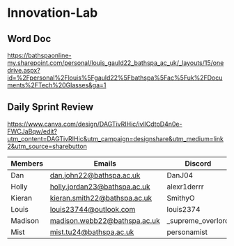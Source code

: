 # Innovation-Lab

## Word Doc
https://bathspaonline-my.sharepoint.com/personal/louis_gauld22_bathspa_ac_uk/_layouts/15/onedrive.aspx?id=%2Fpersonal%2Flouis%5Fgauld22%5Fbathspa%5Fac%5Fuk%2FDocuments%2FTech%20Glasses&ga=1


## Daily Sprint Review
https://www.canva.com/design/DAGTivRIHic/ivllCdtpD4n0e-FWCJaBqw/edit?utm_content=DAGTivRIHic&utm_campaign=designshare&utm_medium=link2&utm_source=sharebutton


|    Members    |    Emails     |    Discord     |
| ------------- | ------------- | ------------- |
| Dan  | dan.john22@bathspa.ac.uk  | DanJ04 |
| Holly  | holly.jordan23@bathspa.ac.uk  | alexr1derrr
| Kieran  | kieran.smith22@bathspa.ac.uk  |SmithyO|
| Louis | louis23744@outlook.com | louis2374 |
| Madison  | madison.webb22@bathspa.ac.uk  |_supreme_overlord|
| Mist  | mist.tu24@bathspa.ac.uk  | personamist |
